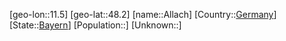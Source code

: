 ﻿---
location: [48.2,11.5]
type: City
tags:
- geo/City


SpocWebEntityId: 28743
isDeleted: false
confidential: public

---
[geo-lon::11.5]
[geo-lat::48.2]
[name::Allach]
[Country::[Germany](geo/Continent/Europe/Germany.md)]
[State::[Bayern](geo/Continent/Europe/Germany/Bayern.md)]
[Population::]
[Unknown::]

